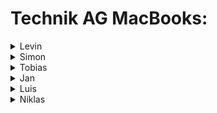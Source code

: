 # Technik AG MacBooks:

<details>

<summary>Levin</summary>

## Macbook Specs

### Jahrgang : Mitte 2014
### CPU : ?
### RAM : 16GB
### Speicher : 512GB SSD
### macOS : 11 (Big Sur) ?
### Programme : JA / (TechnikBMS)
### Dual Boot? : JA : Windows

</details>

<details>

<summary>Simon</summary>

## Macbook Specs

### Jahrgang : Anfang 2015
### CPU : i7 3,1GHz
### RAM : 16GB
### SSD : 512GB
### macOS : 12 (Monterey) 
### Programme : JA / (TechnikBMS)
### Dual Boot? : JA : Windows 

</details>

<details>

<summary>Tobias</summary>

## Macbook Specs

### Jahrgang : Mitte 2015
### CPU : i5 2,7GHz
### RAM : 16GB
### SSD : 512GB
### macOS : 12 (Monterey)
### Programme : JA / (TechnikBMS)
### Dual Boot? : JA : Windows

</details>

<details>

<summary>Jan</summary>

## Macbook Specs

### Jahrgang : 2015
### CPU : ?
### RAM : 16GB
### SSD : 251GB
### macOS : 12 (Montery)
### Programme : JA / (TechnikBMS) 
### Dual Boot? : Noch nicht

</details>

<details>

<summary>Luis</summary>

## Macbook Specs

### Jahrgang : Anfang 2015 
### CPU : ?
### RAM : 16GB
### SSD : 256GB
### macOS : 12 (Monterey)
### Programme : JA / (TechnikBMS) 
### Dual Boot? : Nein 

</details>

<details>

<summary>Niklas</summary>

## Macbook Specs

### Jahrgang : Ende 2013 
### CPU : ?
### RAM : 16GB
### SSD : 128GB
### macOS : Big Sur ??? (War vorinstalliert)
### Programme : JA / Nein ?
### Dual Boot? : Windows

</details>
